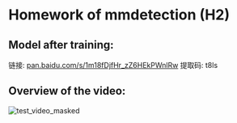 # Homework of mmdetection (H2)

## Model after training:
链接: [pan.baidu.com/s/1m18fDjfHr_zZ6HEkPWnlRw](pan.baidu.com/s/1m18fDjfHr_zZ6HEkPWnlRw) 提取码: t8ls

## Overview of the video:
![test_video_masked](https://raw.githubusercontent.com/0CBH0/openmm_class/main/H2/test_video_masked.gif)